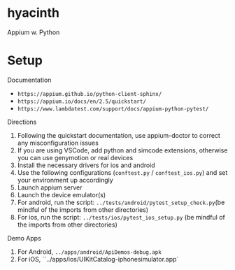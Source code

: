 # hyacinth

Appium w. Python

# Setup

Documentation
* `https://appium.github.io/python-client-sphinx/`
* `https://appium.io/docs/en/2.5/quickstart/`
* `https://www.lambdatest.com/support/docs/appium-python-pytest/`

Directions
1. Following the quickstart documentation, use appium-doctor to correct any misconfiguration issues
2. If you are using VSCode, add python and simcode extensions, otherwise you can use genymotion or real devices
3. Install the necessary drivers for ios and android
4. Use the following configurations (`conftest.py` / `conftest_ios.py`) and set your environment up accordingly
5. Launch appium server
6. Launch the device emulator(s)
7. For android, run the script: `../tests/android/pytest_setup_check.py`(be mindful of the imports from other directories)
8. For ios, run the script: `../tests/ios/pytest_ios_setup.py` (be mindful of the imports from other directories)


Demo Apps
1. For Android, `../apps/android/ApiDemos-debug.apk`
2. For iOS, ``../apps/ios/UIKitCatalog-iphonesimulator.app`
